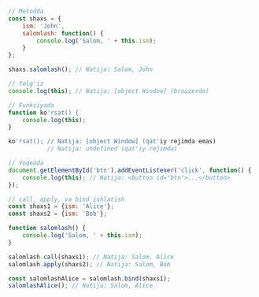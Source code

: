 ﻿```javascript
// Metodda
const shaxs = {
    ism: 'John',
    salomlash: function() {
        console.log('Salom, ' + this.ism);
    }
};

shaxs.salomlash(); // Natija: Salom, John

// Yolg'iz
console.log(this); // Natija: [object Window] (brauzerda)

// Funksiyada
function ko'rsat() {
    console.log(this);
}

ko'rsat(); // Natija: [object Window] (qat'iy rejimda emas)
           // Natija: undefined (qat'iy rejimda)

// Voqeada
document.getElementById('btn').addEventListener('click', function() {
    console.log(this); // Natija: <button id="btn">...</button>
});

// call, apply, va bind ishlatish
const shaxs1 = {ism: 'Alice'};
const shaxs2 = {ism: 'Bob'};

function salomlash() {
    console.log('Salom, ' + this.ism);
}

salomlash.call(shaxs1); // Natija: Salom, Alice
salomlash.apply(shaxs2); // Natija: Salom, Bob

const salomlashAlice = salomlash.bind(shaxs1);
salomlashAlice(); // Natija: Salom, Alice
```
